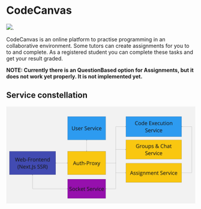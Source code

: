 # CodeCanvas

[![](https://tokei.rs/b1/github/MathisBurger/CodeCanvas?category=lines)](https://github.com/XAMPPRocky/tokei).

CodeCanvas is an online platform to practise programming in an collaborative environment. 
Some tutors can create assignments for you to to and complete. As a registered student you can complete these tasks and get your result graded. 

**NOTE: Currently there is an QuestionBased option for Assignments, but it does not work yet properly. It is not implemented yet.**

## Service constellation

![Service Constellation](media/constellation.jpg)